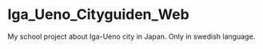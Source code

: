 # Iga_Ueno_Cityguiden_Web
My school project about Iga-Ueno city in Japan. Only in swedish language.
